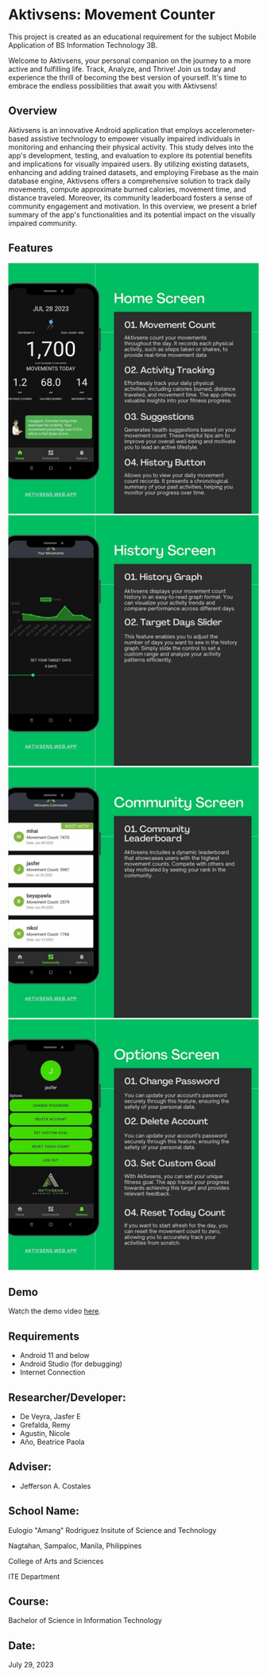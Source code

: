 # Aktivsens: Movement Counter
This project is created as an educational requirement for the subject Mobile Application of BS Information Technology 3B.

Welcome to Aktivsens, your personal companion on the journey to a more active and fulfilling life. Track, Analyze, and Thrive! Join us today and experience the thrill of becoming the best version of yourself. It's time to embrace the endless possibilities that await you with Aktivsens!
## Overview
Aktivsens is an innovative Android application that employs accelerometer-based assistive technology to empower visually impaired individuals in monitoring and enhancing their physical activity. This study delves into the app's development, testing, and evaluation to explore its potential benefits and implications for visually impaired users. By utilizing existing datasets, enhancing and adding trained datasets, and employing Firebase as the main database engine, Aktivsens offers a comprehensive solution to track daily movements, compute approximate burned calories, movement time, and distance traveled. Moreover, its community leaderboard fosters a sense of community engagement and motivation. In this overview, we present a brief summary of the app's functionalities and its potential impact on the visually impaired community.
## Features
![Alt Text](keystore/2.jpg)
![Alt Text](keystore/3.jpg)
![Alt Text](keystore/4.jpg)
![Alt Text](keystore/5.jpg)


## Demo
Watch the demo video [here](https://drive.google.com/file/d/15YcS2YYGzQ356mYxV7AtHB3iqMnwmUZ8/view?usp=sharing).

## Requirements
* Android 11 and below
* Android Studio (for debugging)
* Internet Connection

## Researcher/Developer:
* De Veyra, Jasfer E
* Grefalda, Remy
* Agustin, Nicole
* Año, Beatrice Paola

## Adviser:
* Jefferson A. Costales

## School Name:
Eulogio "Amang" Rodriguez Insitute of Science and Technology

Nagtahan, Sampaloc, Manila, Philippines

College of Arts and Sciences

ITE Department

## Course:
Bachelor of Science in Information Technology

## Date:
July 29, 2023
